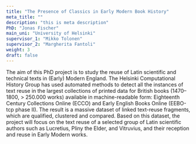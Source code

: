 ```yaml
---
title: "The Presence of Classics in Early Modern Book History"
meta_title: ""
description: "this is meta description"
PhD: "Jonas Fischer"
main_uni: "University of Helsinki"
supervisor_1: "Mikko Tolonen"
supervisor_2: "Margherita Fantoli"
weight: 3
draft: false
---
```


The aim of this PhD project is to study the reuse of Latin scientific and technical texts in
(Early) Modern England. The Helsinki Computational History Group has used
automated methods to detect all the instances of text reuse in the largest collections of printed data for
British books (1470–1800, > 250.000 works) available in machine-readable form: Eighteenth Century
Collections Online (ECCO) and Early English Books Online (EEBO-tcp phase II). The result is a massive
dataset of linked text-reuse fragments, which are qualified, clustered and compared. Based on this dataset,
the project will focus on the text reuse of a selected group of Latin scientific authors such as Lucretius,
Pliny the Elder, and Vitruvius, and their reception and reuse in Early Modern works. 